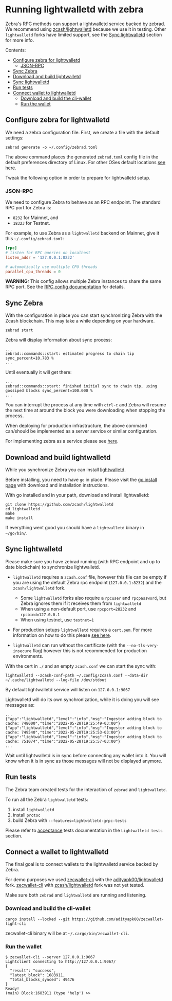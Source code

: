 # Running lightwalletd with zebra

Zebra's RPC methods can support a lightwalletd service backed by zebrad. We
recommend using
[zcash/lightwalletd](https://github.com/zcash/lightwalletd) because we
use it in testing. Other `lightwalletd` forks have limited support, see the
[Sync lightwalletd](#sync-lightwalletd) section for more info.

Contents:

- [Configure zebra for lightwalletd](#configure-zebra-for-lightwalletd)
  - [JSON-RPC](#json-rpc)
- [Sync Zebra](#sync-zebra)
- [Download and build lightwalletd](#download-and-build-lightwalletd)
- [Sync lightwalletd](#sync-lightwalletd)
- [Run tests](#run-tests)
- [Connect wallet to lightwalletd](#connect-wallet-to-lightwalletd)
  - [Download and build the cli-wallet](#download-and-build-the-cli-wallet)
  - [Run the wallet](#run-the-wallet)

## Configure zebra for lightwalletd

[#configure-zebra-for-lightwalletd]: #configure-zebra-for-lightwalletd

We need a zebra configuration file. First, we create a file with the default settings:

```console
zebrad generate -o ~/.config/zebrad.toml
```

The above command places the generated `zebrad.toml` config file in the default preferences directory of Linux. For other OSes default locations [see here](https://docs.rs/dirs/latest/dirs/fn.preference_dir.html).

Tweak the following option in order to prepare for lightwalletd setup.

### JSON-RPC

[#rpc-section]: #json-rpc

We need to configure Zebra to behave as an RPC endpoint. The standard RPC port
for Zebra is:

- `8232` for Mainnet, and
- `18323` for Testnet.

For example, to use Zebra as a `lightwalletd` backend on Mainnet, give it this
`~/.config/zebrad.toml`:

```toml
[rpc]
# listen for RPC queries on localhost
listen_addr = '127.0.0.1:8232'

# automatically use multiple CPU threads
parallel_cpu_threads = 0
```

**WARNING:** This config allows multiple Zebra instances to share the same RPC port.
See the [RPC config documentation](https://doc.zebra.zfnd.org/zebra_rpc/config/struct.Config.html) for details.

## Sync Zebra

[#sync-zebra]: #sync-zebra

With the configuration in place you can start synchronizing Zebra with the Zcash blockchain. This may take a while depending on your hardware.

```console
zebrad start
```

Zebra will display information about sync process:

```console
...
zebrad::commands::start: estimated progress to chain tip sync_percent=10.783 % 
...
```

Until eventually it will get there:

```console
...
zebrad::commands::start: finished initial sync to chain tip, using gossiped blocks sync_percent=100.000 % 
...
```

You can interrupt the process at any time with `ctrl-c` and Zebra will resume the next time at around the block you were downloading when stopping the process.

When deploying for production infrastructure, the above command can/should be implemented as a server service or similar configuration. 

For implementing zebra as a service please see [here](https://github.com/ZcashFoundation/zebra/blob/main/zebrad/systemd/zebrad.service).

## Download and build lightwalletd
[#download-and-build-lightwalletd]: #download-and-build-lightwalletd

While you synchronize Zebra you can install [lightwalletd](https://github.com/zcash/lightwalletd).

Before installing, you need to have `go` in place. Please visit the [go install page](https://go.dev/doc/install) with download and installation instructions.

With go installed and in your path, download and install lightwalletd:

```console
git clone https://github.com/zcash/lightwalletd
cd lightwalletd
make
make install
```

If everything went good you should have a `lightwalletd` binary in `~/go/bin/`.

## Sync lightwalletd
[#sync-lightwalletd]: (#sync-lightwalletd)

Please make sure you have zebrad running (with RPC endpoint and up to date blockchain) to synchronize lightwalletd.

- `lightwalletd` requires a `zcash.conf` file, however this file can be empty if you are using the default Zebra rpc endpoint (`127.0.0.1:8232`) and the `zcash/lightwalletd` fork.
    - Some `lightwalletd` forks also require a `rpcuser` and `rpcpassword`, but Zebra ignores them if it receives them from `lightwalletd`
    - When using a non-default port, use `rpcport=28232` and `rpcbind=127.0.0.1`
    - When using testnet, use `testnet=1`

- For production setups `lightwalletd` requires a `cert.pem`. For more information on how to do this please [see here](https://github.com/zcash/lightwalletd#production-usage).

- `lightwalletd` can run without the certificate (with the `--no-tls-very-insecure` flag) however this is not recommended for production environments.

With the cert in `./` and an empty `zcash.conf` we can start the sync with:

```console
lightwalletd --zcash-conf-path ~/.config/zcash.conf --data-dir ~/.cache/lightwalletd --log-file /dev/stdout
```

By default lightwalletd service will listen on `127.0.0.1:9067`

Lightwalletd will do its own synchronization, while it is doing you will see messages as:

```console
...
{"app":"lightwalletd","level":"info","msg":"Ingestor adding block to cache: 748000","time":"2022-05-28T19:25:49-03:00"}
{"app":"lightwalletd","level":"info","msg":"Ingestor adding block to cache: 749540","time":"2022-05-28T19:25:53-03:00"}
{"app":"lightwalletd","level":"info","msg":"Ingestor adding block to cache: 751074","time":"2022-05-28T19:25:57-03:00"}
...
```

Wait until lightwalletd is in sync before connecting any wallet into it. You will know when it is in sync as those messages will not be displayed anymore.

## Run tests
[#run-tests]: (#run-tests)

The Zebra team created tests for the interaction of `zebrad` and `lightwalletd`. 

To run all the Zebra `lightwalletd` tests:
1. install `lightwalletd`
2. install `protoc`
3. build Zebra with `--features=lightwalletd-grpc-tests`

Please refer to [acceptance](https://github.com/ZcashFoundation/zebra/blob/main/zebrad/tests/acceptance.rs) tests documentation in the `Lightwalletd tests` section.

## Connect a wallet to lightwalletd
[#connect-wallet-to-lightwalletd]: (#connect-wallet-to-lightwalletd)

The final goal is to connect wallets to the lightwalletd service backed by Zebra. 

For demo purposes we used [zecwallet-cli](https://github.com/adityapk00/zecwallet-light-cli) with the [adityapk00/lightwalletd](https://github.com/adityapk00/lightwalletd) fork.
[zecwallet-cli](https://github.com/adityapk00/zecwallet-light-cli) with [zcash/lightwalletd](https://github.com/zcash/lightwalletd) fork was not yet tested.

Make sure both `zebrad` and `lightwalletd` are running and listening.

### Download and build the cli-wallet
[#download-and-build-the-cli-wallet]: (#download-and-build-the-cli-wallet)

```console
cargo install --locked --git https://github.com/adityapk00/zecwallet-light-cli
```

zecwallet-cli binary will be at `~/.cargo/bin/zecwallet-cli`.

### Run the wallet
[#run-the-wallet]: (#run-the-wallet)

```console
$ zecwallet-cli --server 127.0.0.1:9067
Lightclient connecting to http://127.0.0.1:9067/
{
  "result": "success",
  "latest_block": 1683911,
  "total_blocks_synced": 49476
}
Ready!
(main) Block:1683911 (type 'help') >> 
```

